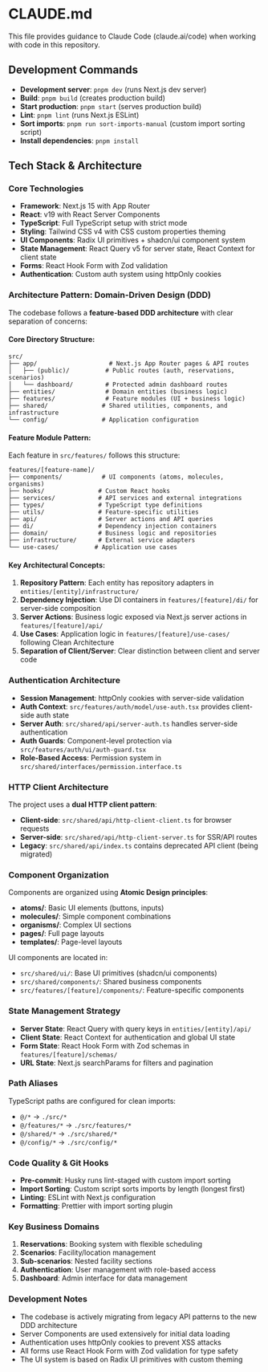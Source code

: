 # CLAUDE.md

This file provides guidance to Claude Code (claude.ai/code) when working with code in this repository.

## Development Commands

- **Development server**: `pnpm dev` (runs Next.js dev server)
- **Build**: `pnpm build` (creates production build)
- **Start production**: `pnpm start` (serves production build)
- **Lint**: `pnpm lint` (runs Next.js ESLint)
- **Sort imports**: `pnpm run sort-imports-manual` (custom import sorting script)
- **Install dependencies**: `pnpm install`

## Tech Stack & Architecture

### Core Technologies

- **Framework**: Next.js 15 with App Router
- **React**: v19 with React Server Components
- **TypeScript**: Full TypeScript setup with strict mode
- **Styling**: Tailwind CSS v4 with CSS custom properties theming
- **UI Components**: Radix UI primitives + shadcn/ui component system
- **State Management**: React Query v5 for server state, React Context for client state
- **Forms**: React Hook Form with Zod validation
- **Authentication**: Custom auth system using httpOnly cookies

### Architecture Pattern: Domain-Driven Design (DDD)

The codebase follows a **feature-based DDD architecture** with clear separation of concerns:

#### Core Directory Structure:

```
src/
├── app/                    # Next.js App Router pages & API routes
│   ├── (public)/          # Public routes (auth, reservations, scenarios)
│   └── dashboard/         # Protected admin dashboard routes
├── entities/              # Domain entities (business logic)
├── features/              # Feature modules (UI + business logic)
├── shared/               # Shared utilities, components, and infrastructure
└── config/               # Application configuration
```

#### Feature Module Pattern:

Each feature in `src/features/` follows this structure:

```
features/[feature-name]/
├── components/           # UI components (atoms, molecules, organisms)
├── hooks/               # Custom React hooks
├── services/            # API services and external integrations
├── types/               # TypeScript type definitions
├── utils/               # Feature-specific utilities
├── api/                 # Server actions and API queries
├── di/                  # Dependency injection containers
├── domain/              # Business logic and repositories
├── infrastructure/      # External service adapters
└── use-cases/          # Application use cases
```

#### Key Architectural Concepts:

1. **Repository Pattern**: Each entity has repository adapters in `entities/[entity]/infrastructure/`
2. **Dependency Injection**: Use DI containers in `features/[feature]/di/` for server-side composition
3. **Server Actions**: Business logic exposed via Next.js server actions in `features/[feature]/api/`
4. **Use Cases**: Application logic in `features/[feature]/use-cases/` following Clean Architecture
5. **Separation of Client/Server**: Clear distinction between client and server code

### Authentication Architecture

- **Session Management**: httpOnly cookies with server-side validation
- **Auth Context**: `src/features/auth/model/use-auth.tsx` provides client-side auth state
- **Server Auth**: `src/shared/api/server-auth.ts` handles server-side authentication
- **Auth Guards**: Component-level protection via `src/features/auth/ui/auth-guard.tsx`
- **Role-Based Access**: Permission system in `src/shared/interfaces/permission.interface.ts`

### HTTP Client Architecture

The project uses a **dual HTTP client pattern**:

- **Client-side**: `src/shared/api/http-client-client.ts` for browser requests
- **Server-side**: `src/shared/api/http-client-server.ts` for SSR/API routes
- **Legacy**: `src/shared/api/index.ts` contains deprecated API client (being migrated)

### Component Organization

Components are organized using **Atomic Design principles**:

- **atoms/**: Basic UI elements (buttons, inputs)
- **molecules/**: Simple component combinations
- **organisms/**: Complex UI sections
- **pages/**: Full page layouts
- **templates/**: Page-level layouts

UI components are located in:

- `src/shared/ui/`: Base UI primitives (shadcn/ui components)
- `src/shared/components/`: Shared business components
- `src/features/[feature]/components/`: Feature-specific components

### State Management Strategy

- **Server State**: React Query with query keys in `entities/[entity]/api/`
- **Client State**: React Context for authentication and global UI state
- **Form State**: React Hook Form with Zod schemas in `features/[feature]/schemas/`
- **URL State**: Next.js searchParams for filters and pagination

### Path Aliases

TypeScript paths are configured for clean imports:

- `@/*` → `./src/*`
- `@/features/*` → `./src/features/*`
- `@/shared/*` → `./src/shared/*`
- `@/config/*` → `./src/config/*`

### Code Quality & Git Hooks

- **Pre-commit**: Husky runs lint-staged with custom import sorting
- **Import Sorting**: Custom script sorts imports by length (longest first)
- **Linting**: ESLint with Next.js configuration
- **Formatting**: Prettier with import sorting plugin

### Key Business Domains

1. **Reservations**: Booking system with flexible scheduling
2. **Scenarios**: Facility/location management
3. **Sub-scenarios**: Nested facility sections
4. **Authentication**: User management with role-based access
5. **Dashboard**: Admin interface for data management

### Development Notes

- The codebase is actively migrating from legacy API patterns to the new DDD architecture
- Server Components are used extensively for initial data loading
- Authentication uses httpOnly cookies to prevent XSS attacks
- All forms use React Hook Form with Zod validation for type safety
- The UI system is based on Radix UI primitives with custom theming
